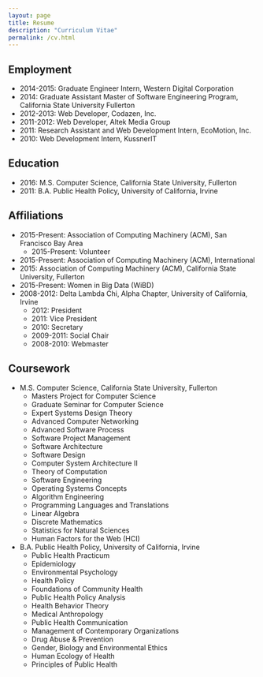```yaml
---
layout: page
title: Resume
description: "Curriculum Vitae"
permalink: /cv.html
---
```


## Employment

- 2014-2015: Graduate Engineer Intern, Western Digital Corporation
- 2014: Graduate Assistant Master of Software Engineering Program, California State University Fullerton 
- 2012-2013: Web Developer, Codazen, Inc.
- 2011-2012: Web Developer, Altek Media Group
- 2011: Research Assistant and Web Development Intern, EcoMotion, Inc.
- 2010: Web Development Intern, KussnerIT

## Education

- 2016: M.S. Computer Science, California State University, Fullerton
- 2011: B.A. Public Health Policy, University of California, Irvine

## Affiliations

- 2015-Present: Association of Computing Machinery (ACM), San Francisco Bay Area
	- 2015-Present: Volunteer
- 2015-Present: Association of Computing Machinery (ACM), International
- 2015: Association of Computing Machinery (ACM), California State University, Fullerton
- 2015-Present: Women in Big Data (WiBD)
- 2008-2012: Delta Lambda Chi, Alpha Chapter, University of California, Irvine
	- 2012: President
	- 2011: Vice President
	- 2010: Secretary
	- 2009-2011: Social Chair
	- 2008-2010: Webmaster

## Coursework

- M.S. Computer Science, California State University, Fullerton
	- Masters Project for Computer Science
	- Graduate Seminar for Computer Science
	- Expert Systems Design Theory
	- Advanced Computer Networking
	- Advanced Software Process
	- Software Project Management
	- Software Architecture
	- Software Design
	- Computer System Architecture II
	- Theory of Computation
	- Software Engineering
	- Operating Systems Concepts
	- Algorithm Engineering
	- Programming Languages and Translations
	- Linear Algebra
	- Discrete Mathematics
	- Statistics for Natural Sciences
	- Human Factors for the Web (HCI)
- B.A. Public Health Policy, University of California, Irvine
	- Public Health Practicum
	- Epidemiology
	- Environmental Psychology
	- Health Policy
	- Foundations of Community Health
	- Public Health Policy Analysis
	- Health Behavior Theory
	- Medical Anthropology
	- Public Health Communication
	- Management of Contemporary Organizations
	- Drug Abuse & Prevention
	- Gender, Biology and Environmental Ethics
	- Human Ecology of Health
	- Principles of Public Health